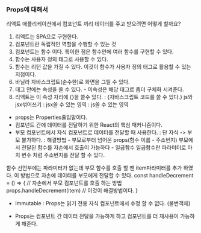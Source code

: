 ### Props에 대해서
리액트 애플리케이션에서 컴포넌트 끼리 데이터를 주고 받으려면 어떻게 할까요?

1. 리액트는 SPA으로 구현한다.
2. 컴포넌트란 독립적인 역할을 수행할 수 있는 것
3. 컴포넌트는 함수 이다. 특이한 점은 함수안에 여러 함수를 구현할 수 있다.
4. 함수는 사용자 정의 태그로 사용할 수 있다.
5. 함수는 리턴 값을 가질 수 있다. 이것이 함수가 사용자 정의 태그로 활용할 수 있는 지점이다.
6. 바닐라 자바스크립트(순수한)로 화면을 그릴 수 있다.
7. 태그 안에는 속성을 쓸 수 있다. - 이속성은 해당 태그르 좀더 구체화 시켜준다.
8. 리액트는 이 속성 자리에 {}을 쓸수 있다.
  : {자바스크립트 코드를 쓸 수 있다.} js와 jsx섞어쓰기
  : jsx쓸 수 있는 영역
 : js쓸 수 있는 영역

- props는 Properties줄임말이다.
- 컴포넌트 간에 데이터를 전달하기 위한 React의 핵심 매커니즘이다.
- 부모 컴포넌트에서 자식 컴포넌트로 데이터를 전달할 때 사용한다.
  : 단 자식 -> 부모 불가하다.
  : 해결방법 - 부모로부터 넘어온 props(함수 이름 - 주소번지)
  부모에서 전달된 함수를 자손에서 호출이 가능하다 - 일급함수
  일급함수란 파라미터로 마치 변수 처럼 주소번지를 전달 할 수 있다.

함수 선언부에는 파라미터가 없는데 부모 함수를 호출 할 땐 item파라미터를 추가 하였다.
이 방법으로 자손에 데이터를 부모에게 전달할 수 있다.
const handleDecrement = () => { // 자손에서 부모 컴포넌트를 호출 하는 방법
props.handleDecrement(item) // 이것이 해결방법이다.
}

- Immutable : Props는 읽기 전용 자식 컴포넌트에서 수정 할 수 없다. (불변객체)

- Props는 컴포넌트 간 데이터 전달을 가능하게 하고 컴포넌트를 더 재사용이 가능하게 해준다.
